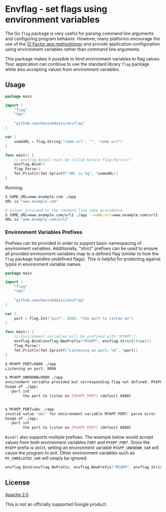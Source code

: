 # Envflag - set flags using environment variables

The Go `flag` package is very useful for parsing command line arguments and configuring program behavior. However, many
platforms encourage the use of the [12 Factor app methodology](12factor.net) and provide application configuration using 
environment variables rather than command line arguments.

This package makes it possible to bind environment variables to flag values. Your application can continue to use the 
standard library `flag` package while also accepting values from environment variables.

## Usage
```go
package main

import (
    "flag"
    "fmt"

    "github.com/kevinmdavis/envflag"
)

var (
    someURL = flag.String("some-url", "", "some url")
)

func main() {
    // envflag.Bind() must be called before flag.Parse()!
    envflag.Bind()
    flag.Parse()
	fmt.Println(fmt.Sprintf("URL is %q", *someURL))
}
```

Running:
```bash
$ SOME_URL=www.example.com ./app
URL is "www.example.com"

# Values provided on the comamnd line take precedence.
$ SOME_URL=www.example.com/url1 ./app --some-url=www.example.com/url2
URL is "www.example.com/url2"
```

### Environment Variables Prefixes

Prefixes can be provided in order to support basic namespacing of environment variables. Additionally, "strict" prefixes can 
be used to ensure all provided environment variables map to a defined flag (similar to how the `flag` package handles 
undefined flags). This is helpful for protecting against typos in environment variable names.

```go
package main

import (
    "flag"
    "fmt"

    "github.com/kevinmdavis/envflag"
)

var (
    port = flag.Int("port", 8080, "the port to listen on")
)

func main() {
    // Environment variables will be prefixed with "MYAPP_".
    envflag.Bind(envflag.NewPrefix("MYAPP", envflag.Strict(true)))
    flag.Parse()
    fmt.Println(fmt.Sprintf("Listening on port: %d", *port))
}
```

```bash
$ MYAPP_PORT=9000 ./app
Listening on port: 9000

$ MYAPP_UNKNOWN=9000 ./app
environment variable provided but corresponding flag not defined: MYAPP_UNKNOWN
Usage of ./app:
  -port int
    	the port to listen on [MYAPP_PORT] (default 8080)


$ MYAPP_PORT=abc ./app
invalid value "abc" for environment variable MYAPP_PORT: parse error
Usage of ./app:
  -port int
    	the port to listen on [MYAPP_PORT] (default 8080)
```

`Bind()` also supports multiple prefixes. The example below would accept values from both environment variables `PORT` 
and `MYAPP_PORT`. Since the `MYAPP` prefix is strict, setting an environment variable `MYAPP_UNKNOWN_VAR` will cause the 
program to exit. Other environment variables such as `MY_UNRELATED_VAR` will simply be ignored.

```go
envflag.Bind(envflag.NoPrefix, envflag.NewPrefix("MYAPP", envflag.Strict(true)))
```

## License

[Apache 2.0](LICENSE)

This is not an officially supported Google product.
